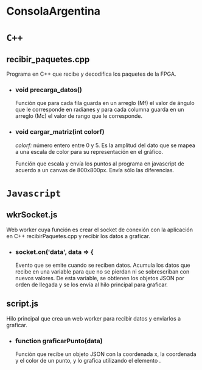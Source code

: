 # ConsolaArgentina

# `C++`

## recibir_paquetes.cpp
Programa en C++ que recibe y decodifica los paquetes de la FPGA.

- ### void precarga_datos()
    Función que para cada fila guarda en un arreglo (Mf) el valor de ángulo que le corresponde en radianes y para cada columna guarda en un arreglo (Mc) el valor de rango que le corresponde. 

- ### void cargar_matriz(int colorf)
    *colorf:* número entero entre 0 y 5. Es la amplitud del dato que se mapea a una escala de color para su representación en el gráfico.
  
    Función que escala y envía los puntos al programa en javascript de acuerdo a un canvas de 800x800px. Envía sólo las diferencias.


# `Javascript`

## wkrSocket.js
Web worker cuya función es crear el socket de conexión con la aplicación en C++ recibirPaquetes.cpp y recibir los datos a graficar.

- ### socket.on('data', data => {  
    Evento que se emite cuando se reciben datos. Acumula los datos que recibe en una variable para que no se pierdan ni se sobrescriban con nuevos valores.  De esta variable, se obtienen los objetos JSON por orden de llegada y se los envía al hilo principal para graficar.

## script.js
Hilo principal que crea un web worker para recibir datos y enviarlos a graficar.

- ### function graficarPunto(data)
    Función que recibe un objeto JSON con la coordenada x, la coordenada y el color de un punto, y lo grafica utilizando el elemento <canvas>.

